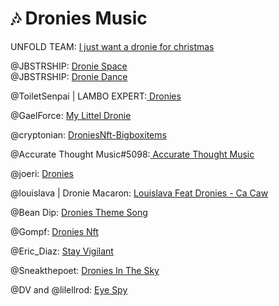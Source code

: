 # 🎶 Dronies Music

UNFOLD TEAM: [I just want a dronie for christmas](https://soundcloud.com/user-320132359/i-just-want-a-dronie-for-christmas?si=5a16b11fd1c042bea6319672a571acf8)

@JBSTRSHIP: [Dronie Space](https://soundcloud.com/jbstarship/dronie-space/s-u2bTITezGjT?si=cbba2d137c9d49eebcc16018478174e3)\
@JBSTRSHIP: [Dronie Dance](https://soundcloud.com/jbstarship/dronie-dance/s-lpJ5OCcGPiK?si=14d1c350c9124390b4e2c7e5b8cb6f76)

@ToiletSenpai | LAMBO EXPERT:[ Dronies](https://soundcloud.com/woody-ya/dronies?si=c188539aa9ce49b589ab6d2039268dcd)

@GaelForce: [My Littel Dronie](https://soundcloud.com/user-306961151/my-little-dronie?si=2ba5c403226e487baaf9a6d96a43cbc8)

@cryptonian: [DroniesNft-Bigboxitems](https://soundcloud.com/prince-boateng-915408498/droniesnft-bigboxitems?si=eb1a19f4a6804366b79cb6fc8d0b4141)

@Accurate Thought Music#5098:[ Accurate Thought Music](https://soundcloud.app.goo.gl/xLq99h1iRm6VyBKV6)

@joeri: [Dronies](https://twitter.com/SelfOther4/status/1476564059407491079)

@louislava | Dronie Macaron: [Louislava Feat Dronies - Ca Caw](https://soundcloud.com/louislava/louislava-feat-dronies-ca-caw/s-n1AuOCLqjTl?si=c1c30da2c482416ba45eea61f2ecc6d1)

@Bean Dip: [Dronies Theme Song](https://twitter.com/givens1026/status/1476973211430670338?s=20)

@Gompf: [Dronies Nft](https://soundcloud.com/gompf/dronies-nft/s-PofNfKnkvjT?si=12272822693e4d199ab649b10a75cd6f)

@Eric\_Diaz: [Stay Vigilant](https://www.youtube.com/watch?v=NNjfczG0G88)

@Sneakthepoet: [Dronies In The Sky](https://soundcloud.com/sneak-the-poet/dronies-in-the-sky?si=317c4d3820814f39bda2529c8a5ed049)

@DV and @lilellrod: [Eye Spy](https://soundcloud.com/lewisparkrecordings/eye-spymp3-1/s-8gIkOnbol7c?si=b1747b55586c4fc89ed6cdb57477f269)

